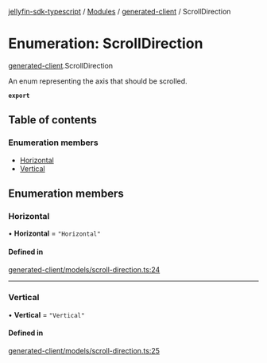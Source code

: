 [jellyfin-sdk-typescript](../README.md) / [Modules](../modules.md) / [generated-client](../modules/generated_client.md) / ScrollDirection

# Enumeration: ScrollDirection

[generated-client](../modules/generated_client.md).ScrollDirection

An enum representing the axis that should be scrolled.

**`export`**

## Table of contents

### Enumeration members

- [Horizontal](generated_client.ScrollDirection.md#horizontal)
- [Vertical](generated_client.ScrollDirection.md#vertical)

## Enumeration members

### Horizontal

• **Horizontal** = `"Horizontal"`

#### Defined in

[generated-client/models/scroll-direction.ts:24](https://github.com/thornbill/jellyfin-sdk-typescript/blob/644c849/src/generated-client/models/scroll-direction.ts#L24)

___

### Vertical

• **Vertical** = `"Vertical"`

#### Defined in

[generated-client/models/scroll-direction.ts:25](https://github.com/thornbill/jellyfin-sdk-typescript/blob/644c849/src/generated-client/models/scroll-direction.ts#L25)
